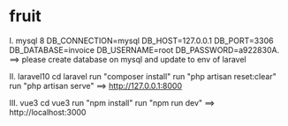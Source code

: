 # fruit
I. mysql 8
DB_CONNECTION=mysql
DB_HOST=127.0.0.1
DB_PORT=3306
DB_DATABASE=invoice
DB_USERNAME=root
DB_PASSWORD=a922830A.
==> please create database on mysql and update to env of laravel

II. laravel10
cd laravel
run "composer install"
run "php artisan reset:clear"
run "php artisan serve"
==> http://127.0.0.1:8000

III. vue3
cd vue3
run "npm install"
run "npm run dev"
==> http://localhost:3000
